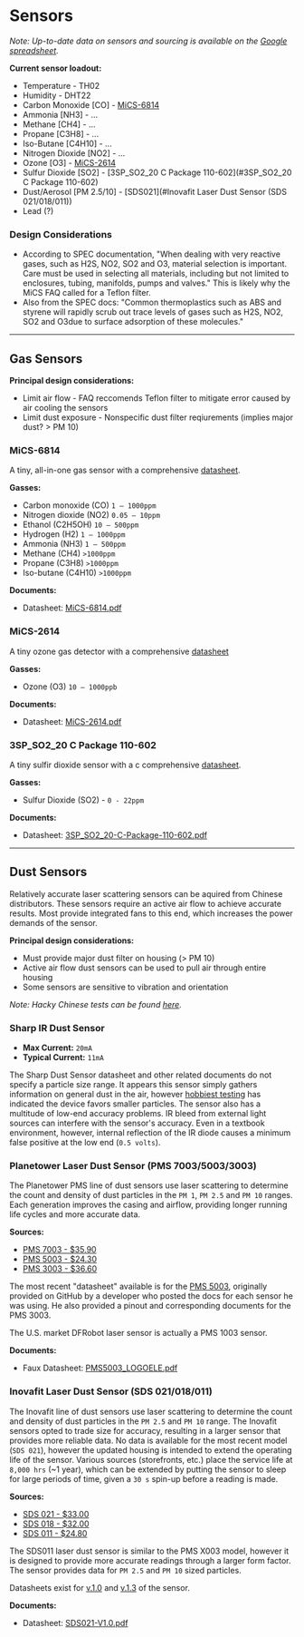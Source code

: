 # Sensors

*Note: Up-to-date data on sensors and sourcing is available on the [Google spreadsheet](https://docs.google.com/spreadsheets/d/1Mnqxya5YkDIkScoZPxakQ6ZnZfguzx2Y-9sy020iXRE/edit?usp=sharing).*

**Current sensor loadout:**

* Temperature - TH02
* Humidity - DHT22
* Carbon Monoxide [CO] - [MiCS-6814](#MiCS-6814)
* Ammonia [NH3] - ...
* Methane [CH4] - ...
* Propane [C3H8] - ...
* Iso-Butane [C4H10] - ...
* Nitrogen Dioxide [NO2] - ...
* Ozone [O3] - [MiCS-2614](#MiCS-2614)
* Sulfur Dioxide [SO2] - [3SP_SO2_20 C Package 110-602](#3SP_SO2_20 C Package 110-602)
* Dust/Aerosol [PM 2.5/10] - [SDS021](#Inovafit Laser Dust Sensor (SDS 021/018/011))
* Lead (?)

### Design Considerations

* According to SPEC documentation, "When dealing with very reactive gases, such as H2S, NO2, SO2 and O3, material selection is important. Care must be used in selecting all materials, including but not limited to enclosures, tubing, manifolds, pumps and valves." This is likely why the MiCS FAQ called for a Teflon filter.
* Also from the SPEC docs: "Common thermoplastics such as ABS and styrene will rapidly scrub out trace levels of gases such as H2S, NO2, SO2 and O3due to surface adsorption of these molecules."

----

## Gas Sensors

**Principal design considerations:**

* Limit air flow - FAQ reccomends Teflon filter to mitigate error caused by air cooling the sensors
* Limit dust exposure - Nonspecific dust filter reqiurements (implies major dust? > PM 10)

### MiCS-6814

A tiny, all-in-one gas sensor with a comprehensive [datasheet](documents/MiCS-6814.pdf).

**Gasses:**

* Carbon monoxide (CO) `1 – 1000ppm`
* Nitrogen dioxide (NO2) `0.05 – 10ppm`
* Ethanol (C2H5OH) `10 – 500ppm`
* Hydrogen (H2) `1 – 1000ppm`
* Ammonia (NH3) `1 – 500ppm`
* Methane (CH4) `>1000ppm`
* Propane (C3H8) `>1000ppm`
* Iso-butane (C4H10) `>1000ppm`

**Documents:**
* Datasheet: [MiCS-6814.pdf](documents/MiCS-6814.pdf)

### MiCS-2614

A tiny ozone gas detector with a comprehensive [datasheet](documents/MiCS-2614.pdf)

**Gasses:**

*  Ozone (O3) `10 – 1000ppb`

**Documents:**
* Datasheet: [MiCS-2614.pdf](documents/MiCS-2614.pdf)

### 3SP_SO2_20 C Package 110-602

A tiny sulfir dioxide sensor with a c comprehensive [datasheet](documents/3SP_SO2_20-C-Package-110-602.pdf).

**Gasses:**

* Sulfur Dioxide (SO2) - `0 - 22ppm`

**Documents:**
* Datasheet: [3SP_SO2_20-C-Package-110-602.pdf](documents/3SP_SO2_20-C-Package-110-602.pdf)

----

## Dust Sensors

Relatively accurate laser scattering sensors can be aquired from Chinese distributors. These sensors require an active
air flow to achieve accurate results. Most provide integrated fans to this end, which increases the power demands of
the sensor.

**Principal design considerations:**

* Must provide major dust filter on housing (> PM 10)
* Active air flow dust sensors can be used to pull air through entire housing
* Some sensors are sensitive to vibration and orientation

*Note: Hacky Chinese tests can be found [here](http://aqicn.org/sensor/).*

### Sharp IR Dust Sensor

* **Max Current:** `20mA`
* **Typical Current:** `11mA`

The Sharp Dust Sensor datasheet and other related documents do not specify a particle size range. It appears this
sensor simply gathers information on general dust in the air, however [hobbiest testing](http://lantaukwcounter.blogspot.com/2016/01/shinyei-and-sharp-dust-sensors-looking.html)
has indicated the device favors smaller particles. The sensor also has a multitude of low-end accuracy problems. IR
bleed from external light sources can interfere with the sensor's accuracy. Even in a textbook environment, however,
internal reflection of the IR diode causes a minimum false positive at the low end (`0.5 volts`).

### Planetower Laser Dust Sensor (PMS 7003/5003/3003)

The Planetower PMS line of dust sensors use laser scattering to determine the count and density of dust particles in
the `PM 1`, `PM 2.5` and `PM 10` ranges. Each generation improves the casing and airflow, providing longer running life
cycles and more accurate data.

**Sources:**

* [PMS 7003 - $35.90](http://www.aliexpress.com/item/PLANTOWER-Laser-PM2-5-DUST-SENSOR-PMS7003-High-precision-laser-dust-concentration-sensor-digital-dust-particles/32623909733.html?spm=2114.01010208.3.1.L8QtfN&ws_ab_test=searchweb201556_0,searchweb201602_3_10017_301_406,searchweb201603_11&btsid=7def28c6-a9dd-4f3b-852e-4e0491205495)
* [PMS 5003 - $24.30](http://www.aliexpress.com/item/PM2-5-Air-particle-dust-sensor-laser-inside-digital-output-module-air-purifier-G5-High-precision/32576299965.html?spm=2114.01010208.3.2.3SFZxT&ws_ab_test=searchweb201556_0,searchweb201602_3_10017_301_406,searchweb201603_11&btsid=39e3a412-0d84-40a2-a3ad-498c07533f51)
* [PMS 3003 - $36.60](http://www.aliexpress.com/item/Laser-PM2-5-DUST-SENSOR-PMS3003-High-precision-laser-dust-concentration-sensor-digital-dust-particles-G3/32371229255.html?spm=2114.01010208.3.2.yF9PwL&ws_ab_test=searchweb201556_0,searchweb201602_3_10017_301_406,searchweb201603_11&btsid=480df32f-d3d3-439b-a506-705104ec2900)

The most recent "datasheet" available is for the [PMS 5003](https://github.com/scintilla-aircheck/AQmon/blob/master/Documents/PMS5003_LOGOELE.pdf),
originally provided on GitHub by a developer who posted the docs for each sensor he was using. He also provided a
pinout and corresponding documents for the PMS 3003.

The U.S. market DFRobot laser sensor is actually a PMS 1003 sensor.

**Documents:**
* Faux Datasheet: [PMS5003_LOGOELE.pdf](documents/PMS5003_LOGOELE.pdf)

### Inovafit Laser Dust Sensor (SDS 021/018/011)

The Inovafit line of dust sensors use laser scattering to determine the count and density of dust particles in the
`PM 2.5` and `PM 10` range. The Inovafit sensors opted to trade size for accuracy, resulting in a larger sensor that
provides more reliable data. No data is available for the most recent model (`SDS 021`), however the updated housing
is intended to extend the operating life of the sensor. Various sources (storefronts, etc.) place the service life at
`8,000 hrs` (~1 year), which can be extended by putting the sensor to sleep for large periods of time, given a `30 s` spin-up
before a reading is made.

**Sources:**

* [SDS 021 - $33.00](http://www.aliexpress.com/item/NOVA-PM2-5-Air-particle-dust-sensor-SDS021-laser-inside-digital-output-SDS021-Laser-PM2-5/32638192686.html?spm=2114.01010208.3.2.5WLRNu&ws_ab_test=searchweb201556_0,searchweb201602_3_10017_301_406,searchweb201603_11&btsid=c4ec533a-68d6-42cc-abdc-142fff967eff)
* [SDS 018 - $32.00](http://www.aliexpress.com/item/PM2-5-Air-particle-dust-sensor-SDS018-laser-inside-digital-output-SAMPLE/32669257200.html?spm=2114.01010208.3.2.PMVmDH&ws_ab_test=searchweb201556_0,searchweb201602_3_10017_301_406,searchweb201603_11&btsid=ef18e8bc-5287-49f3-be6e-777f9e727015)
* [SDS 011 - $24.80](http://www.aliexpress.com/item/Nova-PM-sensor-SDS011-High-precision-laser-pm2-5-air-quality-detection-sensor-module-Super-dust/32606349048.html?spm=2114.01010208.3.2.kOp9l1&ws_ab_test=searchweb201556_0,searchweb201602_3_10017_301_406,searchweb201603_11&btsid=3df6cf05-6547-4532-befc-906caf4e6bbc)

The SDS011 laser dust sensor is similar to the PMS X003 model, however it is designed to provide more accurate readings
through a larger form factor. The sensor provides data for `PM 2.5` and `PM 10` sized particles.

Datasheets exist for [v.1.0](http://inovafitness.com/upload/file/20150311/14261262164716.pdf) and
[v.1.3](http://inovafitness.com/software/SDS011%20laser%20PM2.5%20sensor%20specification-V1.3.pdf) of the sensor.

**Documents:**
* Datasheet: [SDS021-V1.0.pdf](documents/SDS021-V1.0.pdf)
